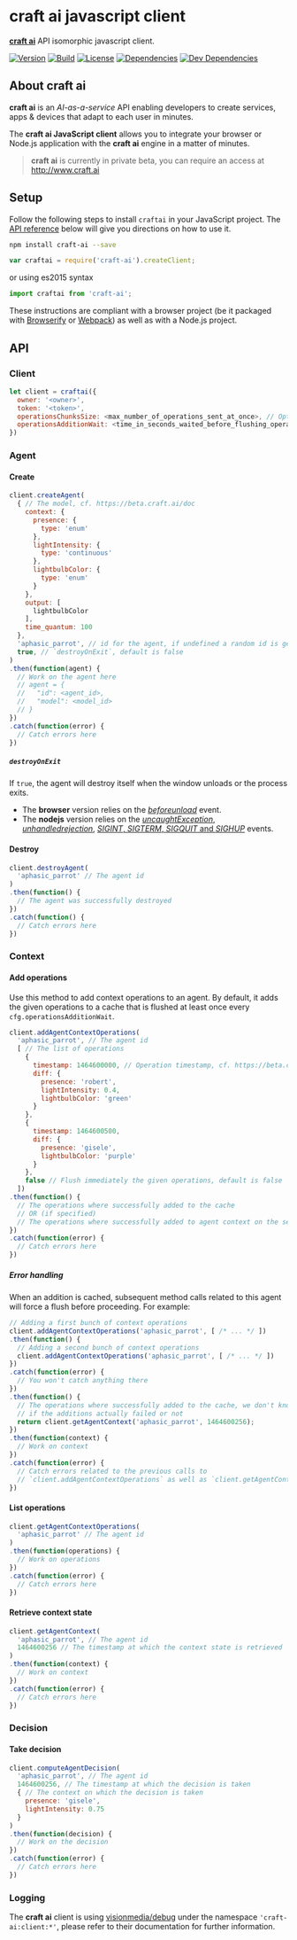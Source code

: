 # **craft ai** javascript client #

[**craft ai**](http://craft.ai) API isomorphic javascript client.

[![Version](https://img.shields.io/npm/v/craft-ai.svg?style=flat-square)](https://npmjs.org/package/craft-ai) [![Build](https://img.shields.io/travis/craft-ai/craft-ai-client-js/master.svg?style=flat-square)](https://travis-ci.org/craft-ai/craft-ai-client-js) [![License](https://img.shields.io/badge/license-BSD--3--Clause-42358A.svg?style=flat-square)](LICENSE) [![Dependencies](https://img.shields.io/david/craft-ai/craft-ai-client-js.svg?style=flat-square)](https://david-dm.org/craft-ai/craft-ai-client-js) [![Dev Dependencies](https://img.shields.io/david/dev/craft-ai/craft-ai-client-js.svg?style=flat-square)](https://david-dm.org/craft-ai/craft-ai-client-js#info=devDependencies)

## About **craft ai** ##

**craft ai** is an _AI-as-a-service_ API enabling developers to create services,
apps & devices that adapt to each user in minutes.

The **craft ai JavaScript client** allows you to integrate your browser or
Node.js application with the **craft ai** engine in a matter of minutes.

> **craft ai** is currently in private beta, you can require an access at http://www.craft.ai

## Setup ##

Follow the following steps to install `craftai` in your JavaScript project. The
[API reference](#API) below will give you directions on how to use it.

```sh
npm install craft-ai --save
```

```js
var craftai = require('craft-ai').createClient;
```

or using es2015 syntax

```js
import craftai from 'craft-ai';
```

These instructions are compliant with a browser project (be it packaged with [Browserify](http://browserify.org) or [Webpack](http://webpack.github.io)) as well as with a Node.js project.

## API ##

### Client ###

````js
let client = craftai({
  owner: '<owner>',
  token: '<token>',
  operationsChunksSize: <max_number_of_operations_sent_at_once>, // Optional, default value is 500
  operationsAdditionWait: <time_in_seconds_waited_before_flushing_operations_cache> // Optional, default value is 60
})
````

### Agent ###

#### Create ####

````js
client.createAgent(
  { // The model, cf. https://beta.craft.ai/doc
    context: {
      presence: {
        type: 'enum'
      },
      lightIntensity: {
        type: 'continuous'
      },
      lightbulbColor: {
        type: 'enum'
      }
    },
    output: [
      lightbulbColor
    ],
    time_quantum: 100
  },
  'aphasic_parrot', // id for the agent, if undefined a random id is generated
  true, // `destroyOnExit`, default is false
)
.then(function(agent) {
  // Work on the agent here
  // agent = {
  //   "id": <agent_id>,
  //   "model": <model_id>
  // }
})
.catch(function(error) {
  // Catch errors here
})
````

##### `destroyOnExit` #####

If `true`, the agent will destroy itself when the window unloads or the
process exits.

- The **browser** version relies on the
[_beforeunload_](https://developer.mozilla.org/en-US/docs/Web/Events/beforeunload)
event.
- The **nodejs** version relies on the
[_uncaughtException_](https://nodejs.org/api/process.html#process_event_uncaughtexception),
[_unhandledrejection_](https://nodejs.org/api/process.html#process_event_unhandledrejection),
[_SIGINT_, _SIGTERM_, _SIGQUIT_ and _SIGHUP_](https://nodejs.org/api/process.html#process_signal_events) events.

#### Destroy ####

````js
client.destroyAgent(
  'aphasic_parrot' // The agent id
)
.then(function() {
  // The agent was successfully destroyed
})
.catch(function() {
  // Catch errors here
})
````

### Context ###

#### Add operations ####

Use this method to add context operations to an agent. By default, it adds the
given operations to a cache that is flushed at least once every
`cfg.operationsAdditionWait`.

````js
client.addAgentContextOperations(
  'aphasic_parrot', // The agent id
  [ // The list of operations
    {
      timestamp: 1464600000, // Operation timestamp, cf. https://beta.craft.ai/doc#header-timestamp
      diff: {
        presence: 'robert',
        lightIntensity: 0.4,
        lightbulbColor: 'green'
      }
    },
    {
      timestamp: 1464600500,
      diff: {
        presence: 'gisele',
        lightbulbColor: 'purple'
      }
    },
    false // Flush immediately the given operations, default is false
  ])
.then(function() {
  // The operations where successfully added to the cache
  // OR (if specified)
  // The operations where successfully added to agent context on the server side
})
.catch(function(error) {
  // Catch errors here
})
````

##### Error handling #####

When an addition is cached, subsequent method calls related to this agent will
force a flush before proceeding. For example:

````js
// Adding a first bunch of context operations
client.addAgentContextOperations('aphasic_parrot', [ /* ... */ ])
.then(function() {
  // Adding a second bunch of context operations
  client.addAgentContextOperations('aphasic_parrot', [ /* ... */ ])
})
.catch(function(error) {
  // You won't catch anything there
})
.then(function() {
  // The operations where successfully added to the cache, we don't know **yet**
  // if the additions actually failed or not
  return client.getAgentContext('aphasic_parrot', 1464600256);
})
.then(function(context) {
  // Work on context
})
.catch(function(error) {
  // Catch errors related to the previous calls to
  // `client.addAgentContextOperations` as well as `client.getAgentContext`
})
````

#### List operations ####

````js
client.getAgentContextOperations(
  'aphasic_parrot' // The agent id
)
.then(function(operations) {
  // Work on operations
})
.catch(function(error) {
  // Catch errors here
})
````

#### Retrieve context state ####

````js
client.getAgentContext(
  'aphasic_parrot', // The agent id
  1464600256 // The timestamp at which the context state is retrieved
)
.then(function(context) {
  // Work on context
})
.catch(function(error) {
  // Catch errors here
})
````

### Decision ###

#### Take decision ####

````js
client.computeAgentDecision(
  'aphasic_parrot', // The agent id
  1464600256, // The timestamp at which the decision is taken
  { // The context on which the decision is taken
    presence: 'gisele',
    lightIntensity: 0.75
  }
)
.then(function(decision) {
  // Work on the decision
})
.catch(function(error) {
  // Catch errors here
})
````

### Logging ###

The **craft ai** client is using
[visionmedia/debug](https://www.npmjs.com/package/debug) under the namespace
`'craft-ai:client:*'`, please refer to their documentation for further
information.
